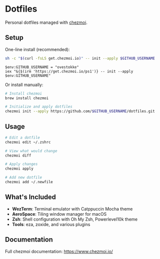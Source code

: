 # Dotfiles

Personal dotfiles managed with [chezmoi](https://www.chezmoi.io/).

## Setup

One-line install (recommended):

```bash
sh -c "$(curl -fsLS get.chezmoi.io)" -- init --apply $GITHUB_USERNAME
```
```pwsh
$env:GITHUB_USERNAME = "ovestokke"
iex "&{$(irm 'https://get.chezmoi.io/ps1')} -- init --apply $env:GITHUB_USERNAME"
```


Or install manually:

```bash
# Install chezmoi
brew install chezmoi

# Initialize and apply dotfiles
chezmoi init --apply https://github.com/$GITHUB_USERNAME/dotfiles.git
```

## Usage

```bash
# Edit a dotfile
chezmoi edit ~/.zshrc

# View what would change
chezmoi diff

# Apply changes
chezmoi apply

# Add new dotfile
chezmoi add ~/.newfile
```

## What's Included

- **WezTerm**: Terminal emulator with Catppuccin Mocha theme
- **AeroSpace**: Tiling window manager for macOS
- **Zsh**: Shell configuration with Oh My Zsh, Powerlevel10k theme
- **Tools**: eza, zoxide, and various plugins

## Documentation

Full chezmoi documentation: https://www.chezmoi.io/

